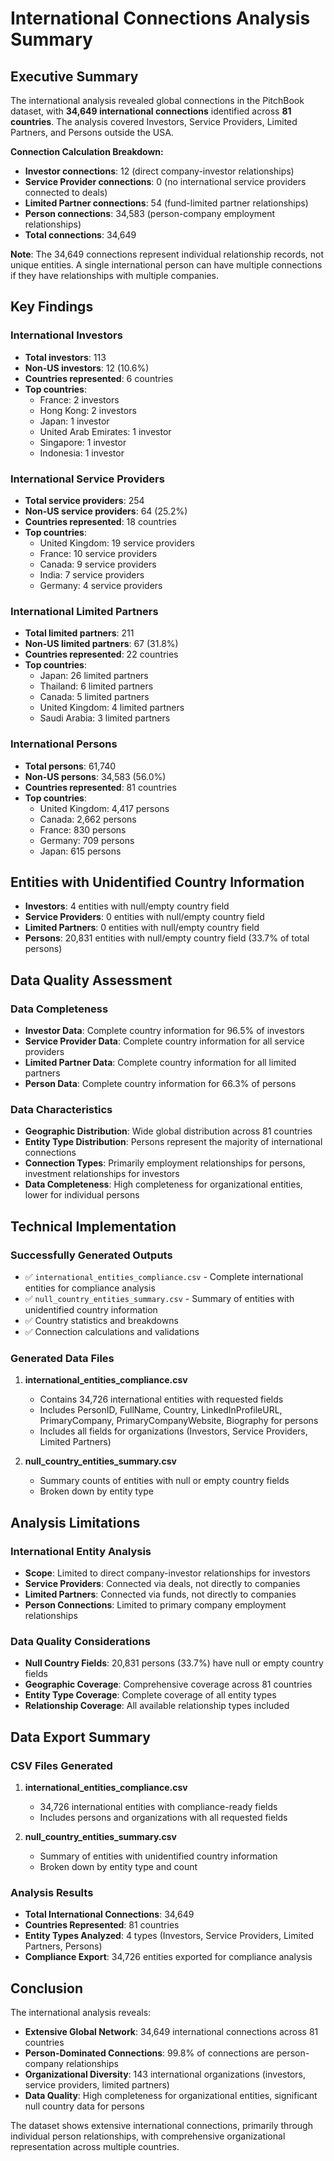 # International Connections Analysis Summary

## Executive Summary

The international analysis revealed global connections in the PitchBook dataset, with **34,649 international connections** identified across **81 countries**. The analysis covered Investors, Service Providers, Limited Partners, and Persons outside the USA.

**Connection Calculation Breakdown:**
- **Investor connections**: 12 (direct company-investor relationships)
- **Service Provider connections**: 0 (no international service providers connected to deals)
- **Limited Partner connections**: 54 (fund-limited partner relationships)
- **Person connections**: 34,583 (person-company employment relationships)
- **Total connections**: 34,649

**Note**: The 34,649 connections represent individual relationship records, not unique entities. A single international person can have multiple connections if they have relationships with multiple companies.

## Key Findings

### International Investors
- **Total investors**: 113
- **Non-US investors**: 12 (10.6%)
- **Countries represented**: 6 countries
- **Top countries**:
  - France: 2 investors
  - Hong Kong: 2 investors
  - Japan: 1 investor
  - United Arab Emirates: 1 investor
  - Singapore: 1 investor
  - Indonesia: 1 investor

### International Service Providers
- **Total service providers**: 254
- **Non-US service providers**: 64 (25.2%)
- **Countries represented**: 18 countries
- **Top countries**:
  - United Kingdom: 19 service providers
  - France: 10 service providers
  - Canada: 9 service providers
  - India: 7 service providers
  - Germany: 4 service providers

### International Limited Partners
- **Total limited partners**: 211
- **Non-US limited partners**: 67 (31.8%)
- **Countries represented**: 22 countries
- **Top countries**:
  - Japan: 26 limited partners
  - Thailand: 6 limited partners
  - Canada: 5 limited partners
  - United Kingdom: 4 limited partners
  - Saudi Arabia: 3 limited partners

### International Persons
- **Total persons**: 61,740
- **Non-US persons**: 34,583 (56.0%)
- **Countries represented**: 81 countries
- **Top countries**:
  - United Kingdom: 4,417 persons
  - Canada: 2,662 persons
  - France: 830 persons
  - Germany: 709 persons
  - Japan: 615 persons

## Entities with Unidentified Country Information
- **Investors**: 4 entities with null/empty country field
- **Service Providers**: 0 entities with null/empty country field
- **Limited Partners**: 0 entities with null/empty country field
- **Persons**: 20,831 entities with null/empty country field (33.7% of total persons)

## Data Quality Assessment

### Data Completeness
- **Investor Data**: Complete country information for 96.5% of investors
- **Service Provider Data**: Complete country information for all service providers
- **Limited Partner Data**: Complete country information for all limited partners
- **Person Data**: Complete country information for 66.3% of persons

### Data Characteristics
- **Geographic Distribution**: Wide global distribution across 81 countries
- **Entity Type Distribution**: Persons represent the majority of international connections
- **Connection Types**: Primarily employment relationships for persons, investment relationships for investors
- **Data Completeness**: High completeness for organizational entities, lower for individual persons

## Technical Implementation

### Successfully Generated Outputs
- ✅ `international_entities_compliance.csv` - Complete international entities for compliance analysis
- ✅ `null_country_entities_summary.csv` - Summary of entities with unidentified country information
- ✅ Country statistics and breakdowns
- ✅ Connection calculations and validations

### Generated Data Files
1. **international_entities_compliance.csv**
   - Contains 34,726 international entities with requested fields
   - Includes PersonID, FullName, Country, LinkedInProfileURL, PrimaryCompany, PrimaryCompanyWebsite, Biography for persons
   - Includes all fields for organizations (Investors, Service Providers, Limited Partners)

2. **null_country_entities_summary.csv**
   - Summary counts of entities with null or empty country fields
   - Broken down by entity type

## Analysis Limitations

### International Entity Analysis
- **Scope**: Limited to direct company-investor relationships for investors
- **Service Providers**: Connected via deals, not directly to companies
- **Limited Partners**: Connected via funds, not directly to companies
- **Person Connections**: Limited to primary company employment relationships

### Data Quality Considerations
- **Null Country Fields**: 20,831 persons (33.7%) have null or empty country fields
- **Geographic Coverage**: Comprehensive coverage across 81 countries
- **Entity Type Coverage**: Complete coverage of all entity types
- **Relationship Coverage**: All available relationship types included

## Data Export Summary

### CSV Files Generated
1. **international_entities_compliance.csv**
   - 34,726 international entities with compliance-ready fields
   - Includes persons and organizations with all requested fields

2. **null_country_entities_summary.csv**
   - Summary of entities with unidentified country information
   - Broken down by entity type and count

### Analysis Results
- **Total International Connections**: 34,649
- **Countries Represented**: 81 countries
- **Entity Types Analyzed**: 4 types (Investors, Service Providers, Limited Partners, Persons)
- **Compliance Export**: 34,726 entities exported for compliance analysis

## Conclusion

The international analysis reveals:
- **Extensive Global Network**: 34,649 international connections across 81 countries
- **Person-Dominated Connections**: 99.8% of connections are person-company relationships
- **Organizational Diversity**: 143 international organizations (investors, service providers, limited partners)
- **Data Quality**: High completeness for organizational entities, significant null country data for persons

The dataset shows extensive international connections, primarily through individual person relationships, with comprehensive organizational representation across multiple countries. 